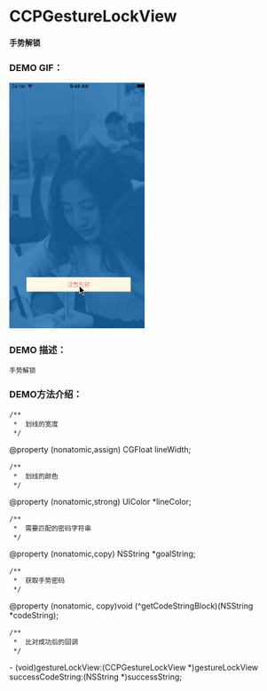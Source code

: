 # CCPGestureLockView

#### 手势解锁

### DEMO GIF：

![gif](https://github.com/IMCCP/CCPGestureLockView/blob/master/CCPGestureLockView/CCPGestureLockView/gestureLock.gif)

### DEMO 描述：
```
手势解锁
```
### DEMO方法介绍：
```
/**
 *  划线的宽度
 */
```
@property (nonatomic,assign) CGFloat lineWidth;
```
/**
 *  划线的颜色
 */
```
@property (nonatomic,strong) UIColor *lineColor;
```
/**
 *  需要匹配的密码字符串
 */
```
@property (nonatomic,copy) NSString *goalString;
```
/**
 *  获取手势密码
 */
```
@property (nonatomic, copy)void (^getCodeStringBlock)(NSString *codeString);
```
/**
 *  比对成功后的回调
 */
```
\- (void)gestureLockView:(CCPGestureLockView *)gestureLockView successCodeString:(NSString *)successString;
```
